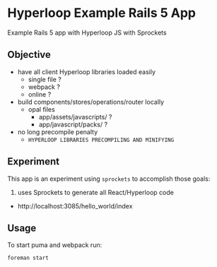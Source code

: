 # Hyperloop Example Rails 5 App

Example Rails 5 app with Hyperloop JS with Sprockets

## Objective

* have all client Hyperloop libraries loaded easily
  * single file ?
  * webpack ?
  * online ?
* build components/stores/operations/router locally
  * opal files
    * app/assets/javascripts/ ?
    * app/javascript/packs/ ?
* no long precompile penalty
  * `HYPERLOOP LIBRARIES PRECOMPILING AND MINIFYING`

## Experiment

This app is an experiment using `sprockets` to accomplish those goals:

1. uses Sprockets to generate all React/Hyperloop code
  * http://localhost:3085/hello_world/index

## Usage

To start puma and webpack run:

```shell
foreman start
```
